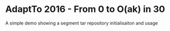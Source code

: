 # AdaptTo 2016 - From 0 to O(ak) in 30

A simple demo showing a segment tar repository initialisaiton and usage
